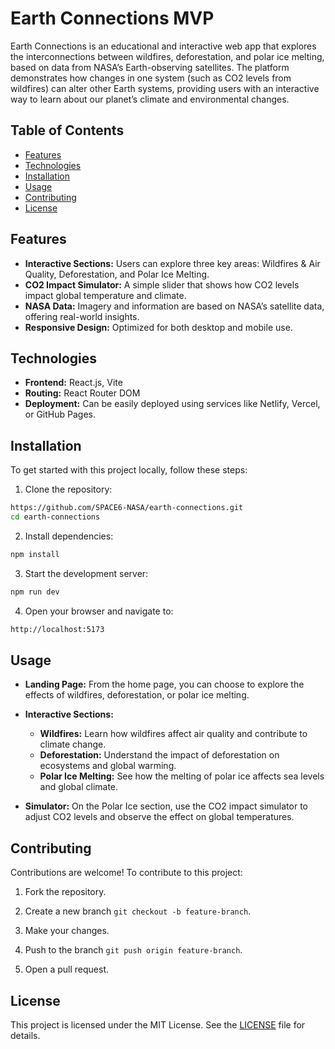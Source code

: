 
# Earth Connections MVP

Earth Connections is an educational and interactive web app that explores the interconnections between wildfires, deforestation, and polar ice melting, based on data from NASA’s Earth-observing satellites. The platform demonstrates how changes in one system (such as CO2 levels from wildfires) can alter other Earth systems, providing users with an interactive way to learn about our planet’s climate and environmental changes.


## Table of Contents

- [Features](#features)
- [Technologies](#technologies)
- [Installation](#installation)
- [Usage](#usage)
- [Contributing](#contributing)
- [License](#license)
 
## Features

- **Interactive Sections:** Users can explore three key areas: Wildfires & Air Quality, Deforestation, and Polar Ice Melting.
- **CO2 Impact Simulator:** A simple slider that shows how CO2 levels impact global temperature and climate.
- **NASA Data:** Imagery and information are based on NASA’s satellite data, offering real-world insights.
- **Responsive Design:** Optimized for both desktop and mobile use.



## Technologies

- **Frontend:** React.js, Vite
- **Routing:** React Router DOM
- **Deployment:** Can be easily deployed using services like Netlify, Vercel, or GitHub Pages.


## Installation

To get started with this project locally, follow these steps:

1. Clone the repository:

```bash
https://github.com/SPACE6-NASA/earth-connections.git  
cd earth-connections
```

2. Install dependencies:

```bash
npm install

```

3. Start the development server:

```bash
npm run dev

```
4. Open your browser and navigate to:

```bash
http://localhost:5173

```

    
## Usage

- **Landing Page:** From the home page, you can choose to explore the effects of wildfires, deforestation, or polar ice melting.

- **Interactive Sections:**
    - **Wildfires:** Learn how wildfires affect air quality and contribute to climate change.
    - **Deforestation:** Understand the impact of deforestation on ecosystems and global warming.
    - **Polar Ice Melting:** See how the melting of polar ice affects sea levels and global climate.
- **Simulator:** On the Polar Ice section, use the CO2 impact simulator to adjust CO2 levels and observe the effect on global temperatures.

## Contributing

Contributions are welcome! To contribute to this project:

1. Fork the repository.

2. Create a new branch `git checkout -b feature-branch`.

3. Make your changes.

4. Push to the branch `git push origin feature-branch`.

5. Open a pull request.

## License

This project is licensed under the MIT License. See the [LICENSE](https://choosealicense.com/licenses/mit/) file for details.

